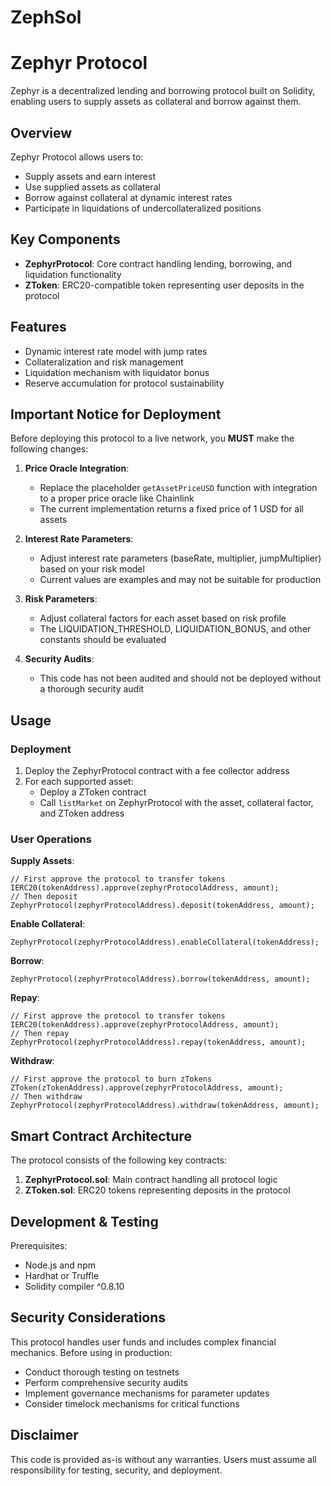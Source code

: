 <h1>ZephSol</h1>



# Zephyr Protocol

Zephyr is a decentralized lending and borrowing protocol built on Solidity, enabling users to supply assets as collateral and borrow against them.

## Overview

Zephyr Protocol allows users to:
- Supply assets and earn interest
- Use supplied assets as collateral
- Borrow against collateral at dynamic interest rates
- Participate in liquidations of undercollateralized positions

## Key Components

- **ZephyrProtocol**: Core contract handling lending, borrowing, and liquidation functionality
- **ZToken**: ERC20-compatible token representing user deposits in the protocol

## Features

- Dynamic interest rate model with jump rates
- Collateralization and risk management
- Liquidation mechanism with liquidator bonus
- Reserve accumulation for protocol sustainability

## Important Notice for Deployment

Before deploying this protocol to a live network, you **MUST** make the following changes:

1. **Price Oracle Integration**: 
   - Replace the placeholder `getAssetPriceUSD` function with integration to a proper price oracle like Chainlink
   - The current implementation returns a fixed price of 1 USD for all assets

2. **Interest Rate Parameters**: 
   - Adjust interest rate parameters (baseRate, multiplier, jumpMultiplier) based on your risk model
   - Current values are examples and may not be suitable for production

3. **Risk Parameters**:
   - Adjust collateral factors for each asset based on risk profile
   - The LIQUIDATION_THRESHOLD, LIQUIDATION_BONUS, and other constants should be evaluated

4. **Security Audits**:
   - This code has not been audited and should not be deployed without a thorough security audit

## Usage

### Deployment

1. Deploy the ZephyrProtocol contract with a fee collector address
2. For each supported asset:
   - Deploy a ZToken contract
   - Call `listMarket` on ZephyrProtocol with the asset, collateral factor, and ZToken address

### User Operations

**Supply Assets**:
```solidity
// First approve the protocol to transfer tokens
IERC20(tokenAddress).approve(zephyrProtocolAddress, amount);
// Then deposit
ZephyrProtocol(zephyrProtocolAddress).deposit(tokenAddress, amount);
```

**Enable Collateral**:
```solidity
ZephyrProtocol(zephyrProtocolAddress).enableCollateral(tokenAddress);
```

**Borrow**:
```solidity
ZephyrProtocol(zephyrProtocolAddress).borrow(tokenAddress, amount);
```

**Repay**:
```solidity
// First approve the protocol to transfer tokens
IERC20(tokenAddress).approve(zephyrProtocolAddress, amount);
// Then repay
ZephyrProtocol(zephyrProtocolAddress).repay(tokenAddress, amount);
```

**Withdraw**:
```solidity
// First approve the protocol to burn zTokens
ZToken(zTokenAddress).approve(zephyrProtocolAddress, amount);
// Then withdraw
ZephyrProtocol(zephyrProtocolAddress).withdraw(tokenAddress, amount);
```

## Smart Contract Architecture

The protocol consists of the following key contracts:

1. **ZephyrProtocol.sol**: Main contract handling all protocol logic
2. **ZToken.sol**: ERC20 tokens representing deposits in the protocol

## Development & Testing

Prerequisites:
- Node.js and npm
- Hardhat or Truffle
- Solidity compiler ^0.8.10

## Security Considerations

This protocol handles user funds and includes complex financial mechanics. Before using in production:

- Conduct thorough testing on testnets
- Perform comprehensive security audits
- Implement governance mechanisms for parameter updates
- Consider timelock mechanisms for critical functions

## Disclaimer

This code is provided as-is without any warranties. Users must assume all responsibility for testing, security, and deployment.
```